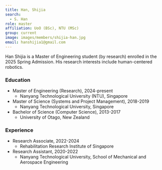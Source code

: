 ```yaml
---
title: Han, Shijia
search:
  - S. Han
role: master
affiliation: UoO (BSc), NTU (MSc)
group: current
image: images/members/shijia-han.jpg
email: hanshijia1@gmail.com
---
```

 
Han Shijia is a Master of Engineering student (by research) enrolled in the 2025 Spring Admission. His research interests include human-centered robotics.

### Education
- Master of Engineering (Research), 2024-present
  - Nanyang Technological University (NTU), Singapore
- Master of Science (Systems and Project Management), 2018-2019
  - Nanyang Technological University, Singapore
- Bachelor of Science (Computer Science), 2013-2017
  - University of Otago, New Zealand

### Experience
- Research Associate, 2022-2024
  - Rehabilitation Research Institute of Singapore
- Research Assistant, 2020-2022
  - Nanyang Technological University, School of Mechanical and Aerospace Engineering 

